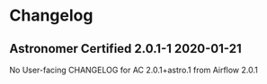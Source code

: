 # Changelog

Astronomer Certified 2.0.1-1 2020-01-21
-----------------------------------------

No User-facing CHANGELOG for AC 2.0.1+astro.1 from Airflow 2.0.1

